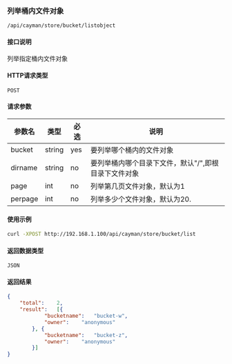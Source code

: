 ### 列举桶内文件对象
`/api/cayman/store/bucket/listobject`

#### 接口说明
列举指定桶内文件对象

#### HTTP请求类型
`POST`

#### 请求参数
|参数名|类型|必选|说明|
|--|--|--|--|
|bucket|string|yes|要列举哪个桶内的文件对象|
|dirname|string|no|要列举桶内哪个目录下文件，默认"/",即根目录下文件对象|
|page|int|no|列举第几页文件对象，默认为1|
|perpage|int|no|列举多少个文件对象，默认为20.|

#### 使用示例
```sh
curl -XPOST http://192.168.1.100/api/cayman/store/bucket/list 
```

#### 返回数据类型
`JSON`

#### 返回结果
```json
{
	"total":	2,
	"result":	[{
			"bucketname":	"bucket-w",
			"owner":	"anonymous"
		}, {
			"bucketname":	"bucket-z",
			"owner":	"anonymous"
		}]
}
```

